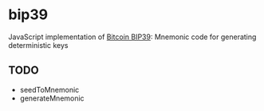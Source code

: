 bip39
=====

JavaScript implementation of [Bitcoin BIP39](https://github.com/bitcoin/bips/blob/master/bip-0039.mediawiki): Mnemonic code for generating deterministic keys

## TODO

- seedToMnemonic
- generateMnemonic
